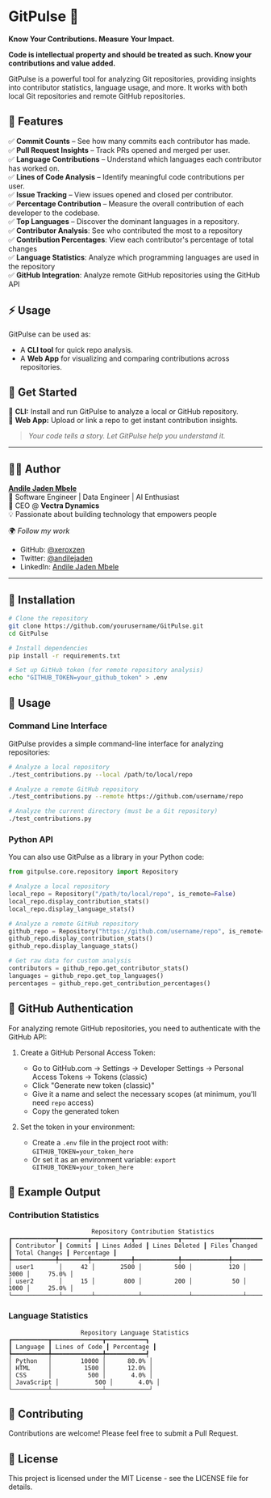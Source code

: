 # **GitPulse** 🚀

**Know Your Contributions. Measure Your Impact.**

**Code is intellectual property and should be treated as such. Know your contributions and value added.**

GitPulse is a powerful tool for analyzing Git repositories, providing insights into contributor statistics, language usage, and more. It works with both local Git repositories and remote GitHub repositories.

## **🔹 Features**

✅ **Commit Counts** – See how many commits each contributor has made.  
✅ **Pull Request Insights** – Track PRs opened and merged per user.  
✅ **Language Contributions** – Understand which languages each contributor has worked on.  
✅ **Lines of Code Analysis** – Identify meaningful code contributions per user.  
✅ **Issue Tracking** – View issues opened and closed per contributor.  
✅ **Percentage Contribution** – Measure the overall contribution of each developer to the codebase.  
✅ **Top Languages** – Discover the dominant languages in a repository.  
✅ **Contributor Analysis**: See who contributed the most to a repository  
✅ **Contribution Percentages**: View each contributor's percentage of total changes  
✅ **Language Statistics**: Analyze which programming languages are used in the repository  
✅ **GitHub Integration**: Analyze remote GitHub repositories using the GitHub API

## **⚡ Usage**

GitPulse can be used as:

- A **CLI tool** for quick repo analysis.
- A **Web App** for visualizing and comparing contributions across repositories.

## **🚀 Get Started**

🔹 **CLI:** Install and run GitPulse to analyze a local or GitHub repository.  
🔹 **Web App:** Upload or link a repo to get instant contribution insights.

> _Your code tells a story. Let GitPulse help you understand it._

---

## **👨‍💻 Author**

**[Andile Jaden Mbele](https://github.com/xeroxzen)**  
🚀 Software Engineer | Data Engineer | AI Enthusiast  
📌 CEO @ **Vectra Dynamics**  
💡 Passionate about building technology that empowers people

🌍 _Follow my work_

- GitHub: [@xeroxzen](https://github.com/xeroxzen)
- Twitter: [@andilejaden](https://twitter.com/andilejaden)
- LinkedIn: [Andile Jaden Mbele](https://www.linkedin.com/in/andilejaden-mbele/)

---

## **🔧 Installation**

```bash
# Clone the repository
git clone https://github.com/yourusername/GitPulse.git
cd GitPulse

# Install dependencies
pip install -r requirements.txt

# Set up GitHub token (for remote repository analysis)
echo "GITHUB_TOKEN=your_github_token" > .env
```

## **🔧 Usage**

### **Command Line Interface**

GitPulse provides a simple command-line interface for analyzing repositories:

```bash
# Analyze a local repository
./test_contributions.py --local /path/to/local/repo

# Analyze a remote GitHub repository
./test_contributions.py --remote https://github.com/username/repo

# Analyze the current directory (must be a Git repository)
./test_contributions.py
```

### **Python API**

You can also use GitPulse as a library in your Python code:

```python
from gitpulse.core.repository import Repository

# Analyze a local repository
local_repo = Repository("/path/to/local/repo", is_remote=False)
local_repo.display_contribution_stats()
local_repo.display_language_stats()

# Analyze a remote GitHub repository
github_repo = Repository("https://github.com/username/repo", is_remote=True)
github_repo.display_contribution_stats()
github_repo.display_language_stats()

# Get raw data for custom analysis
contributors = github_repo.get_contributor_stats()
languages = github_repo.get_top_languages()
percentages = github_repo.get_contribution_percentages()
```

## **🔧 GitHub Authentication**

For analyzing remote GitHub repositories, you need to authenticate with the GitHub API:

1. Create a GitHub Personal Access Token:

   - Go to GitHub.com → Settings → Developer Settings → Personal Access Tokens → Tokens (classic)
   - Click "Generate new token (classic)"
   - Give it a name and select the necessary scopes (at minimum, you'll need `repo` access)
   - Copy the generated token

2. Set the token in your environment:
   - Create a `.env` file in the project root with: `GITHUB_TOKEN=your_token_here`
   - Or set it as an environment variable: `export GITHUB_TOKEN=your_token_here`

## **🔧 Example Output**

### **Contribution Statistics**

```
                       Repository Contribution Statistics
┏━━━━━━━━━━━━┳━━━━━━━━┳━━━━━━━━━━━┳━━━━━━━━━━━━┳━━━━━━━━━━━━━┳━━━━━━━━━━━━┳━━━━━━━━━━┓
┃ Contributor ┃ Commits ┃ Lines Added ┃ Lines Deleted ┃ Files Changed ┃ Total Changes ┃ Percentage ┃
┡━━━━━━━━━━━━╇━━━━━━━━╇━━━━━━━━━━━╇━━━━━━━━━━━━╇━━━━━━━━━━━━━╇━━━━━━━━━━━━╇━━━━━━━━━━┩
│ user1       │     42 │       2500 │         500 │          120 │         3000 │     75.0% │
│ user2       │     15 │        800 │         200 │           50 │         1000 │     25.0% │
└─────────────┴────────┴────────────┴─────────────┴──────────────┴──────────────┴───────────┘
```

### **Language Statistics**

```
                    Repository Language Statistics
┏━━━━━━━━━━┳━━━━━━━━━━━━━━┳━━━━━━━━━━━┓
┃ Language ┃ Lines of Code ┃ Percentage ┃
┡━━━━━━━━━━╇━━━━━━━━━━━━━━╇━━━━━━━━━━━┩
│ Python   │        10000 │      80.0% │
│ HTML     │         1500 │      12.0% │
│ CSS      │          500 │       4.0% │
│ JavaScript │          500 │       4.0% │
└──────────┴──────────────┴────────────┘
```

## **🤝 Contributing**

Contributions are welcome! Please feel free to submit a Pull Request.

## **📄 License**

This project is licensed under the MIT License - see the LICENSE file for details.
